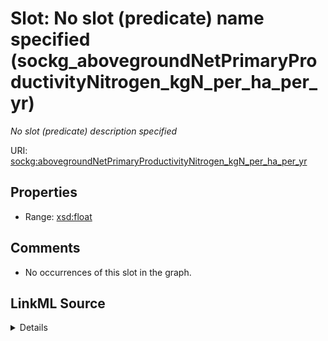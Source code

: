 

# Slot: No slot (predicate) name specified (sockg_abovegroundNetPrimaryProductivityNitrogen_kgN_per_ha_per_yr)


_No slot (predicate) description specified_







URI: [sockg:abovegroundNetPrimaryProductivityNitrogen_kgN_per_ha_per_yr](https://idir.uta.edu/sockg-ontology/docs/abovegroundNetPrimaryProductivityNitrogen_kgN_per_ha_per_yr)



<!-- no inheritance hierarchy -->








## Properties

* Range: [xsd:float](http://www.w3.org/2001/XMLSchema#float)





## Comments

* No occurrences of this slot in the graph.



## LinkML Source

<details>

```yaml
name: sockg_abovegroundNetPrimaryProductivityNitrogen_kgN_per_ha_per_yr
description: No slot (predicate) description specified
title: No slot (predicate) name specified
comments:
- No occurrences of this slot in the graph.
from_schema: soc-kg
rank: 1000
domain: sockg_Grazing
slot_uri: sockg:abovegroundNetPrimaryProductivityNitrogen_kgN_per_ha_per_yr
alias: sockg_abovegroundNetPrimaryProductivityNitrogen_kgN_per_ha_per_yr
range: float

```
</details>